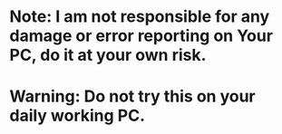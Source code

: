 # Note: I am not responsible for any damage or error reporting on Your PC, do it at your own risk.

# Warning: Do not try this on your daily working PC.